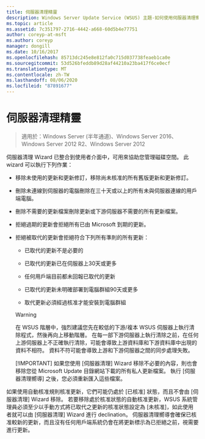 ```yaml
---
title: 伺服器清理精靈
description: Windows Server Update Service (WSUS) 主題-如何使用伺服器清理嚮導來管理磁碟空間
ms.topic: article
ms.assetid: 7c351797-2716-4442-a668-60d5b4e77751
author: coreyp-at-msft
ms.author: coreyp
manager: dongill
ms.date: 10/16/2017
ms.openlocfilehash: 85713dc245e8e812fa0c715d037738feaeb1ca0e
ms.sourcegitcommit: 53d526bfeddb89d28af44210a23ba417f6ce0ecf
ms.translationtype: MT
ms.contentlocale: zh-TW
ms.lasthandoff: 08/06/2020
ms.locfileid: "87891677"
---
```

# <a name="the-server-cleanup-wizard"></a>伺服器清理精靈

>適用於：Windows Server (半年通道)、Windows Server 2016、Windows Server 2012 R2、Windows Server 2012

伺服器清理 Wizard 已整合到使用者介面中，可用來協助您管理磁碟空間。 此 wizard 可以執行下列作業：

- 移除未使用的更新和更新修訂，移除尚未核准的所有舊版更新和更新修訂。

- 刪除未連線到伺服器的電腦刪除在三十天或以上的所有未與伺服器連線的用戶端電腦。

- 刪除不需要的更新檔案刪除更新或下游伺服器不需要的所有更新檔案。

- 拒絕過期的更新會拒絕所有已由 Microsoft 到期的更新。

- 拒絕被取代的更新會拒絕符合下列所有準則的所有更新：

  -   已取代的更新不是必要的

  -   已取代的更新已在伺服器上30天或更多

  -   任何用戶端目前都未回報已取代的更新

  -   已取代的更新未明確部署到電腦群組90天或更多

  -   取代更新必須經過核准才能安裝到電腦群組

  > [!WARNING]
  >  在 WSUS 階層中，強烈建議您先在較低的下游/複本 WSUS 伺服器上執行清除程式，然後再向上移動階層。 在每一部下游伺服器上執行清除之前，在任何上游伺服器上不正確執行清除，可能會導致上游資料庫和下游資料庫中出現的資料不相符。 資料不符可能會導致上游和下游伺服器之間的同步處理失敗。
  >
  > [!IMPORTANT]
  >  如果您使用 [伺服器清理] Wizard 移除不必要的內容，則也會移除您從 Microsoft Update 目錄網站下載的所有私人更新檔案。 執行 [伺服器清理嚮導] 之後，您必須重新匯入這些檔案。

如果使用自動核准規則核准更新，它們可能仍處於 [已核准] 狀態，而且不會由 [伺服器清理] Wizard 移除。 若要移除處於核准狀態的自動核准更新，WSUS 系統管理員必須至少以手動方式將已取代之更新的核准狀態設定為 [未核准]，如此使用者就可以由 [伺服器清理] Wizard 進行 declination。 伺服器清理嚮導會確保已核准較新的更新，而且沒有任何用戶端系統仍會在將更新標示為已拒絕之前，視需要進行更新。




